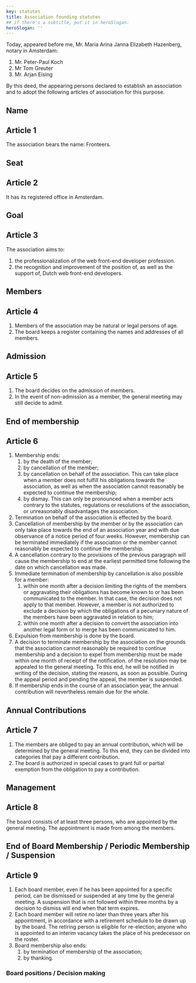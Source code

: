 ```yaml
---
key: statutes
title: Association founding statutes
## if there's a subtitle, put it in heroSlogan:
heroSlogan: ''
---
```


Today, appeared before me, Mr. Maria Arina Janna Elizabeth Hazenberg, notary in Amsterdam:

1. Mr. Peter-Paul Koch
2. Mr Tom Greuter
3. Mr. Arjan Eising

By this deed, the appearing persons declared to establish an association and to adopt the following articles of association for this purpose.

## Name

## Article 1

The association bears the name: Fronteers.

## Seat

## Article 2

It has its registered office in Amsterdam.

## Goal

## Article 3

The association aims to:

1. the professionalization of the web front-end developer profession.
2. the recognition and improvement of the position of, as well as the support of, Dutch web front-end developers.

## Members

## Article 4

1. Members of the association may be natural or legal persons of age.
2. The board keeps a register containing the names and addresses of all members.

## Admission

## Article 5

1. The board decides on the admission of members.
2. In the event of non-admission as a member, the general meeting may still decide to admit.

## End of membership

## Article 6

1. Membership ends:
    1. by the death of the member;
    2. by cancellation of the member;
    3. by cancellation on behalf of the association. This can take place when a member does not fulfill his obligations towards the association, as well as when the association cannot reasonably be expected to continue the membership;
    4. by dismay. This can only be pronounced when a member acts contrary to the statutes, regulations or resolutions of the association, or unreasonably disadvantages the association.
2. Termination on behalf of the association is effected by the board.
3. Cancellation of membership by the member or by the association can only take place towards the end of an association year and with due observance of a notice period of four weeks. However, membership can be terminated immediately if the association or the member cannot reasonably be expected to continue the membership.
4. A cancellation contrary to the provisions of the previous paragraph will cause the membership to end at the earliest permitted time following the date on which cancellation was made.
5. Immediate termination of membership by cancellation is also possible for a member:
    1. within one month after a decision limiting the rights of the members or aggravating their obligations has become known to or has been communicated to the member. In that case, the decision does not apply to that member. However, a member is not authorized to exclude a decision by which the obligations of a pecuniary nature of the members have been aggravated in relation to him;
    2. within one month after a decision to convert the association into another legal form or to merge has been communicated to him.
6. Expulsion from membership is done by the board.
7. A decision to terminate membership by the association on the grounds that the association cannot reasonably be required to continue membership and a decision to expel from membership must be made within one month of receipt of the notification. of the resolution may be appealed to the general meeting. To this end, he will be notified in writing of the decision, stating the reasons, as soon as possible. During the appeal period and pending the appeal, the member is suspended.
8. If membership ends in the course of an association year, the annual contribution will nevertheless remain due for the whole.

## Annual Contributions

## Article 7

1. The members are obliged to pay an annual contribution, which will be determined by the general meeting. To this end, they can be divided into categories that pay a different contribution.
2. The board is authorized in special cases to grant full or partial exemption from the obligation to pay a contribution.

## Management

## Article 8

The board consists of at least three persons, who are appointed by the general meeting. The appointment is made from among the members.

## End of Board Membership / Periodic Membership / Suspension

## Article 9

1. Each board member, even if he has been appointed for a specific period, can be dismissed or suspended at any time by the general meeting. A suspension that is not followed within three months by a decision to dismiss will end when that term expires.
2. Each board member will retire no later than three years after his appointment, in accordance with a retirement schedule to be drawn up by the board. The retiring person is eligible for re-election; anyone who is appointed to an interim vacancy takes the place of his predecessor on the roster.
3. Board membership also ends:
    1. by termination of membership of the association;
    2. by thanking.

### Board positions / Decision making
